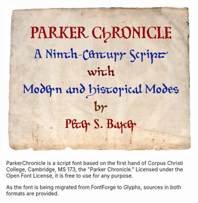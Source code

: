 ![Font sample](images/placard.png)

ParkerChronicle is a script font based on the first hand of Corpus Christi College,
Cambridge, MS 173, the "Parker Chronicle." Licensed under the Open Font License, it
is free to use for any purpose.

As the font is being migrated from FontForge to Glyphs, sources in both formats are
provided.
